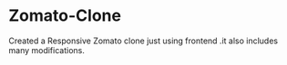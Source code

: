 # Zomato-Clone
Created a Responsive Zomato clone just using frontend .it also includes many modifications.
